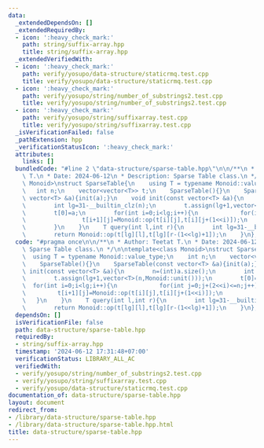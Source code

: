 ```yaml
---
data:
  _extendedDependsOn: []
  _extendedRequiredBy:
  - icon: ':heavy_check_mark:'
    path: string/suffix-array.hpp
    title: string/suffix-array.hpp
  _extendedVerifiedWith:
  - icon: ':heavy_check_mark:'
    path: verify/yosupo/data-structure/staticrmq.test.cpp
    title: verify/yosupo/data-structure/staticrmq.test.cpp
  - icon: ':heavy_check_mark:'
    path: verify/yosupo/string/number_of_substrings2.test.cpp
    title: verify/yosupo/string/number_of_substrings2.test.cpp
  - icon: ':heavy_check_mark:'
    path: verify/yosupo/string/suffixarray.test.cpp
    title: verify/yosupo/string/suffixarray.test.cpp
  _isVerificationFailed: false
  _pathExtension: hpp
  _verificationStatusIcon: ':heavy_check_mark:'
  attributes:
    links: []
  bundledCode: "#line 2 \"data-structure/sparse-table.hpp\"\n\n/**\n * Author: Teetat\
    \ T.\n * Date: 2024-06-12\n * Description: Sparse Table class.\n */\n\ntemplate<class\
    \ Monoid>\nstruct SparseTable{\n    using T = typename Monoid::value_type;\n \
    \   int n;\n    vector<vector<T>> t;\n    SparseTable(){}\n    SparseTable(const\
    \ vector<T> &a){init(a);}\n    void init(const vector<T> &a){\n        n=(int)a.size();\n\
    \        int lg=31-__builtin_clz(n);\n        t.assign(lg+1,vector<T>(n,Monoid::unit()));\n\
    \        t[0]=a;\n        for(int i=0;i<lg;i++){\n            for(int j=0;j+(2<<i)<=n;j++){\n\
    \                t[i+1][j]=Monoid::op(t[i][j],t[i][j+(1<<i)]);\n            }\n\
    \        }\n    }\n    T query(int l,int r){\n        int lg=31-__builtin_clz(r-l+1);\n\
    \        return Monoid::op(t[lg][l],t[lg][r-(1<<lg)+1]);\n    }\n};\n\n"
  code: "#pragma once\n\n/**\n * Author: Teetat T.\n * Date: 2024-06-12\n * Description:\
    \ Sparse Table class.\n */\n\ntemplate<class Monoid>\nstruct SparseTable{\n  \
    \  using T = typename Monoid::value_type;\n    int n;\n    vector<vector<T>> t;\n\
    \    SparseTable(){}\n    SparseTable(const vector<T> &a){init(a);}\n    void\
    \ init(const vector<T> &a){\n        n=(int)a.size();\n        int lg=31-__builtin_clz(n);\n\
    \        t.assign(lg+1,vector<T>(n,Monoid::unit()));\n        t[0]=a;\n      \
    \  for(int i=0;i<lg;i++){\n            for(int j=0;j+(2<<i)<=n;j++){\n       \
    \         t[i+1][j]=Monoid::op(t[i][j],t[i][j+(1<<i)]);\n            }\n     \
    \   }\n    }\n    T query(int l,int r){\n        int lg=31-__builtin_clz(r-l+1);\n\
    \        return Monoid::op(t[lg][l],t[lg][r-(1<<lg)+1]);\n    }\n};\n\n"
  dependsOn: []
  isVerificationFile: false
  path: data-structure/sparse-table.hpp
  requiredBy:
  - string/suffix-array.hpp
  timestamp: '2024-06-12 17:31:48+07:00'
  verificationStatus: LIBRARY_ALL_AC
  verifiedWith:
  - verify/yosupo/string/number_of_substrings2.test.cpp
  - verify/yosupo/string/suffixarray.test.cpp
  - verify/yosupo/data-structure/staticrmq.test.cpp
documentation_of: data-structure/sparse-table.hpp
layout: document
redirect_from:
- /library/data-structure/sparse-table.hpp
- /library/data-structure/sparse-table.hpp.html
title: data-structure/sparse-table.hpp
---
```

